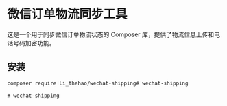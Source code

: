 # 微信订单物流同步工具

这是一个用于同步微信订单物流状态的 Composer 库，提供了物流信息上传和电话号码加密功能。

## 安装

```bash
composer require Li_thehao/wechat-shipping#   w e c h a t - s h i p p i n g  
 #   w e c h a t - s h i p p i n g  
 